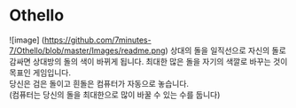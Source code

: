 # Othello
![image] (https://github.com/7minutes-7/Othello/blob/master/Images/readme.png)
상대의 돌을 일직선으로 자신의 돌로 감싸면 상대방의 돌의 색이 바뀌게 됩니다. 최대한 많은 돌을 자기의 색깔로 바꾸는 것이 목표인 게임입니다.<br />
당신은 검은 돌이고 흰돌은 컴퓨터가 자동으로 놓습니다.<br />
(컴퓨터는 당신의 돌을 최대한으로 많이 바꿀 수 있는 수를 둡니다)
